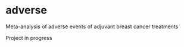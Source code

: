 # adverse

Meta-analysis of adverse events of adjuvant breast cancer treatments

Project in progress 
